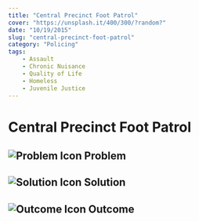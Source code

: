 ```yaml
---
title: "Central Precinct Foot Patrol"
cover: "https://unsplash.it/400/300/?random?"
date: "10/19/2015"
slug: "central-precinct-foot-patrol"
category: "Policing"
tags:
    - Assault
    - Chronic Nuisance
    - Quality of Life
    - Homeless
    - Juvenile Justice   
---
```


# Central Precinct Foot Patrol

## ![Problem Icon](https://github.com/google/material-design-icons/raw/master/alert/1x_web/ic_error_outline_black_48dp.png "Problem") Problem

## ![Solution Icon](https://github.com/google/material-design-icons/raw/master/action/1x_web/ic_lightbulb_outline_black_48dp.png "Solution") Solution

## ![Outcome Icon](https://github.com/google/material-design-icons/raw/master/action/1x_web/ic_view_list_black_48dp.png "Outcome") Outcome
